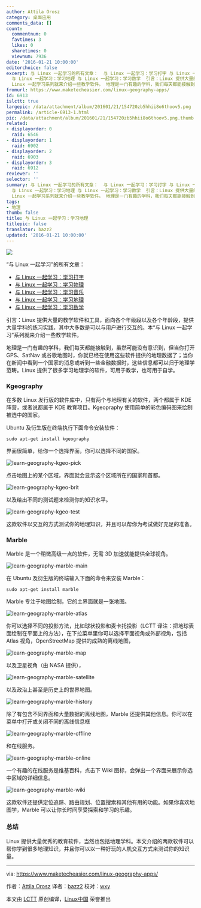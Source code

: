 ```yaml
---
author: Attila Orosz
category: 桌面应用
comments_data: []
count:
  commentnum: 0
  favtimes: 3
  likes: 0
  sharetimes: 0
  viewnum: 7936
date: '2016-01-21 10:00:00'
editorchoice: false
excerpt: 与 Linux 一起学习的所有文章：  与 Linux 一起学习：学习打字 与 Linux 一起学习：学习物理 与 Linux 一起学习：学习音乐
  与 Linux 一起学习：学习地理 与 Linux 一起学习：学习数学  引言：Linux 提供大量的教学软件和工具，面向各个年级段以及各个年龄段，提供大量学科的练习实践，其中大多数是可以与用户进行交互的。本与
  Linux 一起学习系列就来介绍一些教学软件。 地理是一门有趣的学科，我们每天都能接触到，虽然可能没有意识到，但当你打开 GPS、SatNav 或谷歌地图时，你就已经在使用这些软件提供的地理数据了；当你在新闻中看到
fromurl: https://www.maketecheasier.com/linux-geography-apps/
id: 6913
islctt: true
largepic: /data/attachment/album/201601/21/154720zb5hhii8o6thoov5.png
permalink: /article-6913-1.html
pic: /data/attachment/album/201601/21/154720zb5hhii8o6thoov5.png.thumb.jpg
related:
- displayorder: 0
  raid: 6546
- displayorder: 1
  raid: 6902
- displayorder: 2
  raid: 6903
- displayorder: 3
  raid: 6912
reviewer: ''
selector: ''
summary: 与 Linux 一起学习的所有文章：  与 Linux 一起学习：学习打字 与 Linux 一起学习：学习物理 与 Linux 一起学习：学习音乐
  与 Linux 一起学习：学习地理 与 Linux 一起学习：学习数学  引言：Linux 提供大量的教学软件和工具，面向各个年级段以及各个年龄段，提供大量学科的练习实践，其中大多数是可以与用户进行交互的。本与
  Linux 一起学习系列就来介绍一些教学软件。 地理是一门有趣的学科，我们每天都能接触到，虽然可能没有意识到，但当你打开 GPS、SatNav 或谷歌地图时，你就已经在使用这些软件提供的地理数据了；当你在新闻中看到
tags:
- 地理
thumb: false
title: 与 Linux 一起学习：学习地理
titlepic: false
translator: bazz2
updated: '2016-01-21 10:00:00'
---
```


![](/data/attachment/album/201601/21/154720zb5hhii8o6thoov5.png)


“与 Linux 一起学习”的所有文章：


* [与 Linux 一起学习：学习打字](/article-6902-1.html)
* [与 Linux 一起学习：学习物理](/article-6903-1.html)
* [与 Linux 一起学习：学习音乐](/article-6912-1.html)
* [与 Linux 一起学习：学习地理](/article-6913-1.html)
* [与 Linux 一起学习：学习数学](/article-6546-1.html)


引言：Linux 提供大量的教学软件和工具，面向各个年级段以及各个年龄段，提供大量学科的练习实践，其中大多数是可以与用户进行交互的。本“与 Linux 一起学习”系列就来介绍一些教学软件。


地理是一门有趣的学科，我们每天都能接触到，虽然可能没有意识到，但当你打开 GPS、SatNav 或谷歌地图时，你就已经在使用这些软件提供的地理数据了；当你在新闻中看到一个国家的消息或听到一些金融数据时，这些信息都可以归于地理学范畴。Linux 提供了很多学习地理学的软件，可用于教学，也可用于自学。


### Kgeography


在多数 Linux 发行版的软件库中，只有两个与地理有关的软件，两个都属于 KDE 阵营，或者说都属于 KDE 教育项目。Kgeopraphy 使用简单的彩色编码图来绘制被选中的国家。


Ubuntu 及衍生版在终端执行下面命令安装软件：



```
sudo apt-get install kgeography

```

界面很简单，给你一个选择界面，你可以选择不同的国家。


![learn-geography-kgeo-pick](/data/attachment/album/201601/20/210112fwu8mtakgvzrcwdz.png)


点击地图上的某个区域，界面就会显示这个区域所在的国家和首都。


![learn-geography-kgeo-brit](/data/attachment/album/201601/20/210113awx9v89c7cz51wcs.png)


以及给出不同的测试题来检测你的知识水平。


![learn-geography-kgeo-test](/data/attachment/album/201601/20/210114b8oua8l917w1yacc.png)


这款软件以交互的方式测试你的地理知识，并且可以帮你为考试做好充足的准备。


### Marble


Marble 是一个稍微高级一点的软件，无需 3D 加速就能提供全球视角。


![learn-geography-marble-main](/data/attachment/album/201601/20/210118nd2dtiili88z8viq.png)


在 Ubuntu 及衍生版的终端输入下面的命令来安装 Marble：



```
sudo apt-get install marble

```

Marble 专注于地图绘制，它的主界面就是一张地图。


![learn-geography-marble-atlas](/data/attachment/album/201601/20/210122sioaethh14i01h1v.jpg)


你可以选择不同的投影方法，比如球状投影和麦卡托投影（LCTT 译注：把地球表面绘制在平面上的方法），在下拉菜单里你可以选择平面视角或外部视角，包括 Atlas 视角，OpenStreetMap 提供的成熟的离线地图，


![learn-geography-marble-map](/data/attachment/album/201601/20/210126fw5qmwwjn3yzw4mz.jpg)


以及卫星视角（由 NASA 提供），


![learn-geography-marble-satellite](/data/attachment/album/201601/20/210128xr5xoyxtj6u5lxxo.jpg)


以及政治上甚至是历史上的世界地图。


![learn-geography-marble-history](/data/attachment/album/201601/20/210132k990azw9zhqqqwfy.jpg)


除了有包含不同界面和大量数据的离线地图，Marble 还提供其他信息。你可以在菜单中打开或关闭不同的离线信息框


![learn-geography-marble-offline](/data/attachment/album/201601/20/210133vxgpgp4jilgns4iu.png)


和在线服务。


![learn-geography-marble-online](/data/attachment/album/201601/20/210135is78sy8z22222142.png)


一个有趣的在线服务是维基百科，点击下 Wiki 图标，会弹出一个界面来展示你选中区域的详细信息。


![learn-geography-marble-wiki](/data/attachment/album/201601/20/210139sfc99zkbp6a6ac6b.png)


这款软件还提供定位追踪、路由规划、位置搜索和其他有用的功能。如果你喜欢地图学，Marble 可以让你长时间享受探索和学习的乐趣。


### 总结


Linux 提供大量优秀的教育软件，当然也包括地理学科。本文介绍的两款软件可以帮你学到很多地理知识，并且你可以以一种好玩的人机交互方式来测试你的知识量。




---


via: <https://www.maketecheasier.com/linux-geography-apps/>


作者：[Attila Orosz](https://www.maketecheasier.com/author/attilaorosz/) 译者：[bazz2](https://github.com/bazz2) 校对：[wxy](https://github.com/wxy)


本文由 [LCTT](https://github.com/LCTT/TranslateProject) 原创编译，[Linux中国](https://linux.cn/) 荣誉推出
